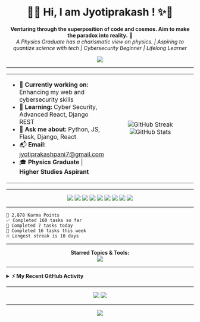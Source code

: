 <!-- VIBRANT GREETING -->
<h1 align="center">
  👋✨ Hi, I am Jyotiprakash ! ✨👋
</h1>
<p align="center">
  <b>Venturing through the superposition of code and cosmos. Aim to make the paradox into reality.</b> 🎯<br>
  <i>A Physics Graduate has a charismatic view on physics. | Aspiring to quantize science with tech | Cybersecurity Beginner | Lifelong Learner</i>
</p>
<p align="center">
  <img src="https://readme-typing-svg.demolab.com?font=Fira+Code&pause=1000&color=36BCF7&center=true&vCenter=true&width=500&lines=Welcome+to+my+GitHub+Profile!;Physics+Graduate+and+Tech+Enthusiast;Cyber+Security+Beginner;Passionate+about+Web+Development;Let%27s+Build+Something+Awesome!">
</p>

---

<!-- PROFILE QUICK INFO -->
<table width="100%">
  <tr>
    <td width="50%">
      <ul>
        <li>🔭 <b>Currently working on:</b> Enhancing my web and cybersecurity skills</li>
        <li>🌱 <b>Learning:</b> Cyber Security, Advanced React, Django REST</li>
        <li>💬 <b>Ask me about:</b> Python, JS, Flask, Django, React</li>
        <li>📬 <b>Email:</b> <a href="mailto:jyotiprakashpani7@gmail.com">jyotiprakashpani7@gmail.com</a></li>
        <li>🎓 <b>Physics Graduate</b> | <b>Higher Studies Aspirant</b></li>
      </ul>
    </td>
    <td width="50%" align="center">
      <img src="https://github-readme-streak-stats.herokuapp.com/?user=Jyotiprakash07&theme=tokyonight" alt="GitHub Streak"/>
      <br>
      <img src="https://github-readme-stats.vercel.app/api?username=Jyotiprakash07&show_icons=true&theme=tokyonight" alt="GitHub Stats"/>
    </td>
  </tr>
</table>

---

<!-- SKILLS & STACK BADGES -->
<p align="center">
  <img src="https://img.shields.io/badge/HTML5-E34F26?logo=html5&logoColor=white&style=for-the-badge" />
  <img src="https://img.shields.io/badge/CSS3-1572B6?logo=css3&logoColor=white&style=for-the-badge" />
  <img src="https://img.shields.io/badge/JavaScript-F7DF1E?logo=javascript&logoColor=black&style=for-the-badge" />
  <img src="https://img.shields.io/badge/React-61DAFB?logo=react&logoColor=black&style=for-the-badge" />
  <img src="https://img.shields.io/badge/Flask-000?logo=flask&logoColor=white&style=for-the-badge" />
  <img src="https://img.shields.io/badge/Python-3776AB?logo=python&logoColor=white&style=for-the-badge" />
  <img src="https://img.shields.io/badge/Django-092E20?logo=django&logoColor=white&style=for-the-badge" />
  <img src="https://img.shields.io/badge/Cyber%20Security-beginner-success?style=for-the-badge" />
  <img src="https://img.shields.io/badge/Physics%20Graduate-blueviolet?style=for-the-badge" />
</p>

---

<!-- STATS BOX (Like Karma, Tasks, Streak) -->
```text
🏅 2,878 Karma Points
✅ Completed 160 tasks so far
🚀 Completed 7 tasks today
📅 Completed 16 tasks this week
🔥 Longest streak is 10 days
```

---

<!-- STARRED TOPICS (replace with your own or use icons) -->
<p align="center">
  <b>Starred Topics & Tools:</b><br>
  <img src="https://skillicons.dev/icons?i=js,react,python,flask,django,html,css,github,linux,git" />
</p>

---

<!-- RECENT ACTIVITY (static example, for live see below) -->
<details>
  <summary><b>⚡ My Recent GitHub Activity</b></summary>
  
- Opened PR #3845 in webpack/webpack.js.org
- Commented on #7 in madlabsinc/teachcode
- Merged PR #64 in iamgeorge007/Crypt
- Merged PR #181 in madlabsinc/menu-cli
- Closed issue #180 in madlabsinc/menu-cli

<!-- To show live activity, use: 
https://github.com/Readme-Workflows/recent-activity
and follow instructions to generate your own SVG -->
</details>

---

<!-- SOCIAL / CONTACT BADGES -->
<p align="center">
  <a href="mailto:jyotiprakashpani7@gmail.com"><img src="https://img.shields.io/badge/Email-Contact%20Me-red?style=for-the-badge&logo=gmail"></a>
  <a href="https://t.me/yourtelegramusername"><img src="https://img.shields.io/badge/Telegram-Join-blue?logo=telegram&style=for-the-badge"></a>
  <!-- Add your YouTube or other links if active -->
</p>

---

<!-- GITHUB TROPHY (optional) -->
<p align="center">
  <img src="https://github-profile-trophy.vercel.app/?username=Jyotiprakash07&theme=onestar" />
</p>
